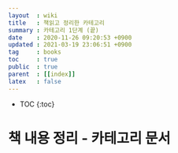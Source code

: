 ```yaml
---
layout  : wiki
title   : 책읽고 정리한 카테고리 
summary : 카테고리 1단계 (끝) 
date    : 2020-11-26 09:20:53 +0900
updated : 2021-03-19 23:06:51 +0900
tag     : books 
toc     : true
public  : true
parent  : [[index]] 
latex   : false
---
```

* TOC
{:toc}

# 책 내용 정리 - 카테고리 문서 
